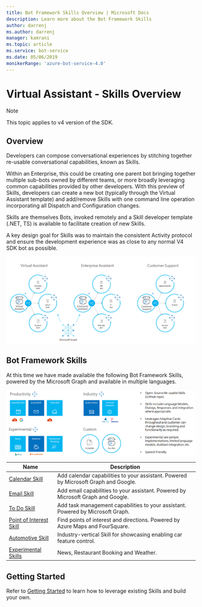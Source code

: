```yaml
---
title: Bot Framework Skills Overview | Microsoft Docs
description: Learn more about the Bot Framework Skills
author: darrenj
ms.author: darrenj
manager: kamrani
ms.topic: article
ms.service: bot-service
ms.date: 05/06/2019
monikerRange: 'azure-bot-service-4.0'
---
```


# Virtual Assistant - Skills Overview

> [!NOTE]
> This topic applies to v4 version of the SDK. 

## Overview

Developers can compose conversational experiences by stitching together re-usable conversational capabilities, known as Skills.

Within an Enterprise, this could be creating one parent bot bringing together multiple sub-bots owned by different teams, or more broadly leveraging common capabilities provided by other developers. With this preview of Skills, developers can create a new bot (typically through the Virtual Assistant template) and add/remove Skills with one command line operation incorporating all Dispatch and Configuration changes.     

Skills are themselves Bots, invoked remotely and a Skill developer template (.NET, TS) is available to facilitate creation of new Skills.

A key design goal for Skills was to maintain the consistent Activity protocol and ensure the development experience was as close to any normal V4 SDK bot as possible. 

![Skills Scenarios](./media/enterprise-template/skills-scenarios.png)

## Bot Framework Skills

At this time we have made available the following Bot Framework Skills, powered by the Microsoft Graph and available in multiple languages.

![Skills Scenarios](./media/enterprise-template/skills-at-build.png)

| Name | Description |
| ---- | ----------- |
|[Calendar Skill](https://github.com/Microsoft/AI/blob/master/docs/reference/skills/productivity-calendar.md)|Add calendar capabilities to your assistant. Powered by Microsoft Graph and Google.|
|[Email Skill](https://github.com/Microsoft/AI/blob/master/docs/reference/skills/productivity-email.md)|Add email capabilities to your assistant. Powered by Microsoft Graph and Google.|
|[To Do Skill](https://github.com/Microsoft/AI/blob/master/docs/reference/skills/productivity-todo.md)|Add task management capabilities to your assistant. Powered by Microsoft Graph.|
|[Point of Interest Skill](https://github.com/Microsoft/AI/blob/master/docs/reference/skills/productivity-pointofinterest.md)|Find points of interest and directions. Powered by Azure Maps and FourSquare.|
|[Automotive Skill](https://github.com/Microsoft/AI/blob/master/docs/reference/skills/automotive.md)|Industry-vertical Skill for showcasing enabling car feature control.|
|[Experimental Skills](https://github.com/Microsoft/AI/blob/master/docs/reference/skills/experimental.md)|News, Restaurant Booking and Weather.|

## Getting Started

Refer to [Getting Started](https://github.com/Microsoft/AI/tree/master/docs#tutorials) to learn how to leverage existing Skills and build your own.
